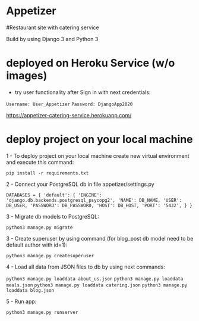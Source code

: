 # Appetizer
#Restaurant site with catering service

Build by using Django 3 and Python 3

# deployed on Heroku Service (w/o images)

- try user functionality after Sign in with next credentials:

`Username: User_Appetizer`
`Password: DjangoApp2020`

https://appetizer-catering-service.herokuapp.com/

# deploy project on your local machine

1 - To deploy project on your local machine create new virtual environment and execute this command:

`pip install -r requirements.txt`

2 - Connect your PostgreSQL db in file appetizer/settings.py

`DATABASES = {
    'default': {
        'ENGINE': 'django.db.backends.postgresql_psycopg2',
        'NAME': DB_NAME,
        'USER': DB_USER,
        'PASSWORD': DB_PASSWORD,
        'HOST': DB_HOST,
        'PORT': '5432',
    }
}`

3 - Migrate db models to PostgreSQL:

`python3 manage.py migrate`

3 - Create superuser by using command (for blog_post db model need to be default author with id=1):

`python3 manage.py createsuperuser`

4 - Load all data from JSON files to db by using next commands:

`python3 manage.py loaddata about_us.json`
`python3 manage.py loaddata meals.json`
`python3 manage.py loaddata catering.json`
`python3 manage.py loaddata blog.json`

5 - Run app:

`python3 manage.py runserver`
